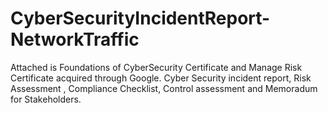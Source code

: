 # CyberSecurityIncidentReport-NetworkTraffic
Attached is Foundations of CyberSecurity Certificate and Manage Risk Certificate acquired through Google.
Cyber Security incident report, Risk Assessment , Compliance Checklist, Control assessment and Memoradum for Stakeholders.
